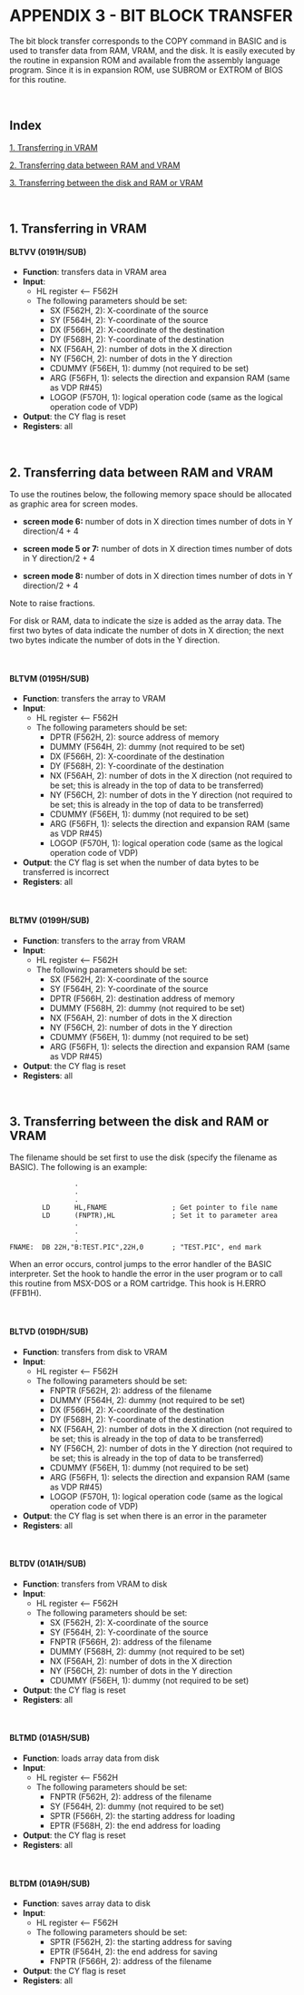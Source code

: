 # APPENDIX 3 - BIT BLOCK TRANSFER

The bit block transfer corresponds to the COPY command in BASIC and is used to transfer data from RAM, VRAM, and the disk. It is easily executed by the routine in expansion ROM and available from the assembly language program. Since it is in expansion ROM, use SUBROM or EXTROM of BIOS for this routine.


<p>&nbsp;</p>

## Index

[1. Transferring in VRAM](#1-transferring-in-vram)

[2. Transferring data between RAM and VRAM](#2-transferring-data-between-ram-and-vram)

[3. Transferring between the disk and RAM or VRAM](#3-transferring-between-the-disk-and-ram-or-vram)


<p>&nbsp;</p>

## 1. Transferring in VRAM

#### BLTVV (0191H/SUB)
* **Function**: transfers data in VRAM area
* **Input**:
  * HL register ⟵ F562H
  * The following parameters should be set:
    * SX (F562H, 2): X-coordinate of the source
    * SY (F564H, 2): Y-coordinate of the source
    * DX (F566H, 2): X-coordinate of the destination
    * DY (F568H, 2): Y-coordinate of the destination
    * NX (F56AH, 2): number of dots in the X direction
    * NY (F56CH, 2): number of dots in the Y direction
    * CDUMMY (F56EH, 1): dummy (not required to be set)
    * ARG (F56FH, 1): selects the direction and expansion RAM (same as VDP R#45)
    * LOGOP (F570H, 1): logical operation code (same as the logical operation code of VDP)
* **Output**: the CY flag is reset
* **Registers**: all


<p>&nbsp;</p>

## 2. Transferring data between RAM and VRAM

To use the routines below, the following memory space should be allocated as graphic area for screen modes.

* **screen mode 6:** number of dots in X direction times number of dots in Y direction/4 + 4

* **screen mode 5 or 7:** number of dots in X direction times number of dots in Y direction/2 + 4

* **screen mode 8:** number of dots in X direction times number of dots in Y direction/2 + 4

Note to raise fractions.

For disk or RAM, data to indicate the size is added as the array data. The first two bytes of data indicate the number of dots in X direction; the next two bytes indicate the number of dots in the Y direction.


<p>&nbsp;</p>

#### BLTVM (0195H/SUB)

* **Function**: transfers the array to VRAM
* **Input**: 
  * HL register ⟵ F562H
  * The following parameters should be set:
    * DPTR (F562H, 2): source address of memory
    * DUMMY (F564H, 2): dummy (not required to be set)
    * DX (F566H, 2): X-coordinate of the destination
    * DY (F568H, 2): Y-coordinate of the destination
    * NX (F56AH, 2): number of dots in the X direction (not required to be set; this is already in the top of data to be transferred)
    * NY (F56CH, 2): number of dots in the Y direction (not required to be set; this is already in the top of data to be transferred)
    * CDUMMY (F56EH, 1): dummy (not required to be set)
    * ARG (F56FH, 1): selects the direction and expansion RAM (same as VDP R#45)
    * LOGOP (F570H, 1): logical operation code (same as the logical operation code of VDP)
* **Output**: the CY flag is set when the number of data bytes to be transferred is incorrect
* **Registers**: all


<p>&nbsp;</p>

#### BLTMV (0199H/SUB)

* **Function**: transfers to the array from VRAM
* **Input**: 
  * HL register ⟵ F562H
  * The following parameters should be set:
    * SX (F562H, 2): X-coordinate of the source
    * SY (F564H, 2): Y-coordinate of the source
    * DPTR (F566H, 2): destination address of memory
    * DUMMY (F568H, 2): dummy (not required to be set)
    * NX (F56AH, 2): number of dots in the X direction
    * NY (F56CH, 2): number of dots in the Y direction
    * CDUMMY (F56EH, 1): dummy (not required to be set)
    * ARG (F56FH, 1): selects the direction and expansion RAM (same as VDP R#45)
* **Output**:   the CY flag is reset
* **Registers**: all


<p>&nbsp;</p>

## 3. Transferring between the disk and RAM or VRAM

The filename should be set first to use the disk (specify the filename as BASIC). The following is an example:

```
                .
                .
                .
        LD      HL,FNAME                ; Get pointer to file name
        LD      (FNPTR),HL              ; Set it to parameter area
                .
                .
                .
FNAME:  DB 22H,"B:TEST.PIC",22H,0       ; "TEST.PIC", end mark
```

When an error occurs, control jumps to the error handler of the BASIC interpreter. Set the hook to handle the error in the user program or to call this routine from MSX-DOS or a ROM cartridge. This hook is H.ERRO (FFB1H).


<p>&nbsp;</p>

#### BLTVD (019DH/SUB)
* **Function**: transfers from disk to VRAM
* **Input**:
  * HL register ⟵ F562H
  * The following parameters should be set:
    * FNPTR (F562H, 2): address of the filename
    * DUMMY (F564H, 2): dummy (not required to be set)
    * DX (F566H, 2): X-coordinate of the destination
    * DY (F568H, 2): Y-coordinate of the destination
    * NX (F56AH, 2): number of dots in the X direction (not required to be set; this is already in the top of data to be transferred)
    * NY (F56CH, 2): number of dots in the Y direction (not required to be set; this is already in the top of data to be transferred)
    * CDUMMY (F56EH, 1): dummy (not required to be set)
    * ARG (F56FH, 1): selects the direction and expansion RAM (same as VDP R#45)
    * LOGOP (F570H, 1): logical operation code (same as the logical operation code of VDP)
* **Output**:   the CY flag is set when there is an error in the parameter
* **Registers**: all


<p>&nbsp;</p>

#### BLTDV (01A1H/SUB)

* **Function**: transfers from VRAM to disk
* **Input**:
  * HL register ⟵ F562H
  * The following parameters should be set:
    * SX (F562H, 2): X-coordinate of the source
    * SY (F564H, 2): Y-coordinate of the source
    * FNPTR (F566H, 2): address of the filename
    * DUMMY (F568H, 2): dummy (not required to be set)
    * NX (F56AH, 2): number of dots in the X direction
    * NY (F56CH, 2): number of dots in the Y direction
    * CDUMMY (F56EH, 1): dummy (not required to be set)
* **Output**: the CY flag is reset
* **Registers**: all


<p>&nbsp;</p>

#### BLTMD (01A5H/SUB)

* **Function**: loads array data from disk
* **Input**:
  * HL register ⟵ F562H
  * The following parameters should be set:
    * FNPTR (F562H, 2): address of the filename
    * SY (F564H, 2): dummy (not required to be set)
    * SPTR (F566H, 2): the starting address for loading
    * EPTR (F568H, 2): the end address for loading
* **Output**: the CY flag is reset
* **Registers**: all


<p>&nbsp;</p>

#### BLTDM (01A9H/SUB)
* **Function**: saves array data to disk
* **Input**:
  * HL register ⟵ F562H
  * The following parameters should be set:
    * SPTR (F562H, 2): the starting address for saving
    * EPTR (F564H, 2): the end address for saving
    * FNPTR (F566H, 2): address of the filename
* **Output**: the CY flag is reset
* **Registers**: all
